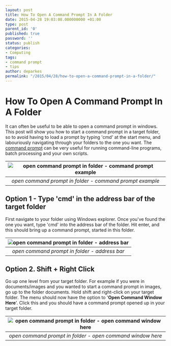```yaml
---
layout: post
title: How To Open A Command Prompt In A Folder
date: 2015-04-28 19:03:08.000000000 +01:00
type: post
parent_id: '0'
published: true
password: ''
status: publish
categories:
- Computing
tags:
- command prompt
- tips
author: deparkes
permalink: "/2015/04/28/how-to-open-a-command-prompt-in-a-folder/"
---
```

<h1>How To Open A Command Prompt In A Folder</h1>
It can often be useful to be able to open a command prompt in windows. This post will show you how to start a command prompt in a target folder, so to avoid having to load a prompt by typing 'cmd' at the start menu, and labouriously navigating through your folders to the one you want.
The <a href="https://www.cs.princeton.edu/courses/archive/spr05/cos126/cmd-prompt.html">command prompt</a> can be very useful for running command-line programs, batch processing and your own scripts.


| ![open command prompt in folder - command prompt example]({{site.baseurl}}/assets/2015/04/command-prompt-example.png) |
|:--:|
| *open command prompt in folder - command prompt example* |


<h2>Option 1 - Type 'cmd' in the address bar of the target folder</h2>
First navigate to your folder using Windows explorer.
Once you've found the one you want, type 'cmd' into the address bar of the folder.
Hit enter, and this should bring up a command prompt, started in this folder.

| ![open command prompt in folder - address bar]({{site.baseurl}}/assets/2015/04/AddressBar.png) |
|:--:|
| *open command prompt in folder - address bar* |

<h2>Option 2. Shift + Right Click</h2>
Go up one level from your target folder. For example if you were in documents/images and you wanted to start a command prompt in images, go up to the folder documents.
Hold shift and right-click on your target folder. The menu should now have the option to '<strong>Open Command Window Here</strong>'. Click this and you should have a command prompt opened up in your target folder.

| ![open command prompt in folder - open command window here]({{site.baseurl}}/assets/2015/04/OpenCommandWindowHere.png) |
|:--:|
| *open command prompt in folder - open command window here* |
